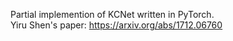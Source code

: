 Partial implemention of KCNet written in PyTorch. <br />
Yiru Shen's paper: https://arxiv.org/abs/1712.06760 <br />
